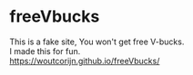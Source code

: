 # freeVbucks
This is a fake site, You won't get free V-bucks.
<br>
I made this for fun.
<br>
https://woutcorijn.github.io/freeVbucks/
